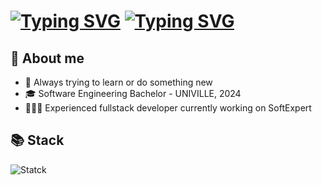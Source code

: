 # [![Typing SVG](https://readme-typing-svg.demolab.com/?lines=Oi,+eu+sou+o+Dheovani!+✌️;Hi,+i'm+Dheovani!+✌️&color=FFFFFF&repeat=true)](https://git.io/typing-svg#gh-dark-mode-only) [![Typing SVG](https://readme-typing-svg.demolab.com/?lines=Oi,+eu+sou+o+Dheovani!+✌️;Hi+i'm+Dheovani!+✌️&color=000000&repeat=true)](https://git.io/typing-svg#gh-light-mode-only)

## 👊 About me
- 🧠 Always trying to learn or do something new
- 🎓 Software Engineering Bachelor - UNIVILLE, 2024
- 👨🏻‍💻 Experienced fullstack developer currently working on SoftExpert

## 📚 Stack
![Statck](https://skillicons.dev/icons?i=c,cpp,cs,java,spring,ts,react,python,git,docker)